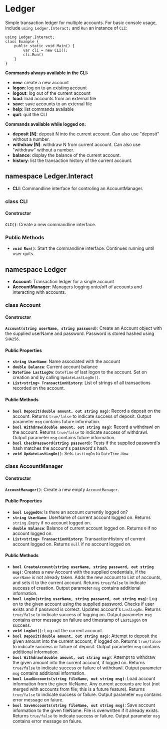# Ledger
Simple transaction ledger for multiple accounts. For basic console usage, include `using Ledger.Interact;` and `Run` an instance of `CLI`:
```
using Ledger.Interact;
class Example {
    public static void Main() {
        var cli = new CLI();
        cli.Run()
    }
}
```

**Commands always available in the CLI:**
* **new**: create a new account
* **logon**: log on to an existing account
* **logout**: log out of the current account
* **load**: load accounts from an external file
* **save**: save accounts to an external file
* **help**: list commands available
* **quit**: quit the CLI

**Commands available while logged on:**
* **deposit [N]**: deposit N into the current account. Can also use "deposit" without a number.
* **withdraw [N]**: withdraw N from current account. Can also use "withdraw" without a number.
* **balance**: display the balance of the current account.
* **history**: list the transaction history of the current account.

## namespace Ledger.Interact
* **CLI**: Commandline interface for controling an AccountManager.

### class CLI
#### Constructor
**`CLI()`**: Create a new commandline interface. 

### Public Methods
* **`void Run()`**: Start the commandline interface. Continues running until user quits.


## namespace Ledger
* **Account**: Transaction ledger for a single account
* **AccountManager**: Managers logging onto/off of accounts and interacting with accounts.

### class Account 
#### Constructor
**`Account(string userName, string password)`**: Create an Account object with the supplied userName and password. Password is stored hashed using `SHA256`.

#### Public Properties
* **`string UserName`**: Name associated with the account
* **`double Balance`**: Current account balance
* **`DateTime LastLogOn`**: `DateTime` of last logon to the account. Set on creation and by calling `UpdateLastLogOn()`.
* **`List<string> TransactionHistory`**: List of strings of all transactions recorded on the account.

#### Public Methods
* **`bool Deposit(double amount, out string msg)`**: Record a deposit on the account. Returns `true/false` to indicate success of deposit. Output parameter `msg` contains future information.
* **`bool Withdraw(double amount, out string msg)`**: Record a withdrawl on the account. Returns `true/false` to indicate success of withdrawl. Output parameter `msg` contains future information.
* **`bool CheckPassword(string password)`**: Tests if the supplied password's hash matches the account's password's hash.
* **`void UpdateLastLogOn()`**: Sets `LastLogOn` to `DateTime.Now`.

### class AccountManager
#### Constructor
**`AccountManager()`**: Create a new empty `AccountManager`.

#### Public Properties
* **`bool LoggedOn`**: Is there an account currently logged on?
* **`string UserName`**: UserName of current account logged on. Returns `string.Empty` if no account logged on.
* **`double Balance`**: Balance of current account logged on. Returns `0` if no account logged on.
* **`List<string> TransactionHistory`**: TransactionHistory of current account logged on. Returns `null` if no account logged on.

#### Public Methods
* **`bool CreateAccount(string userName, string password, out string msg)`**: Creates a new Account with the supplied credentials, if the `userName` is not already taken. Adds the new account to List of accounts, and sets it to the current account. Returns `true/false` to indicate success of creation. Output parameter `msg` contains additional information.
* **`bool LogOn(string userName, string password, out string msg)`**: Log on to the given account using the supplied password. Checks if user exists and if password is correct. Updates account's `LastLogOn`. Returns `true/false` to indicate success of logging on. Output parameter `msg` contains error message on failure and timestamp of `LastLogOn` on success.
* **`void LogOut()`**: Log out the current account.
* **`bool Deposit(double amount, out string msg)`**: Attempt to deposit the given amount into the current account, if logged on. Returns `true/false` to indicate success or failure of deposit. Output parameter `msg` contains additional information.
* **`bool Withdraw(double amount, out string msg)`**: Attempt to withdraw the given amount into the current account, if logged on. Returns `true/false` to indicate success or failure of withdrawl. Output parameter `msg` contains additional information.
* **`bool LoadAccounts(string fileName, out string msg)`**: Load account information from the given fileName. Any current accounts are lost (not merged with accounts from file; this is a future feature). Returns `true/false` to indicate success or failure. Output parameter `msg` contains error message on faiure. 
* **`bool SaveAccounts(string fileName, out string msg)`**: Save account information to the given fileName. File is overwritten if it already exists. Returns `true/false` to indicate success or failure. Output parameter `msg` contains error message on faiure. 
